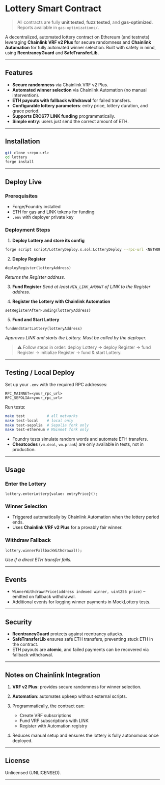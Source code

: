 # Lottery Smart Contract

> All contracts are fully **unit tested**, **fuzz tested**, and **gas-optimized**. Reports available in `gas-optimizations/`.

A decentralized, automated lottery contract on Ethereum (and testnets) leveraging **Chainlink VRF v2 Plus** for secure randomness and **Chainlink Automation** for fully automated winner selection. Built with safety in mind, using **ReentrancyGuard** and **SafeTransferLib**.

---

## Features

* **Secure randomness** via Chainlink VRF v2 Plus.
* **Automated winner selection** via Chainlink Automation (no manual intervention).
* **ETH payouts with fallback withdrawal** for failed transfers.
* **Configurable lottery parameters**: entry price, lottery duration, and grace period.
* **Supports ERC677 LINK funding** programmatically.
* **Simple entry**: users just send the correct amount of ETH.

---

## Installation

```bash
git clone <repo-url>
cd lottery
forge install
```

---

## Deploy Live

### Prerequisites

* Forge/Foundry installed
* ETH for gas and LINK tokens for funding
* `.env` with deployer private key

### Deployment Steps

1. **Deploy Lottery and store its config**

```bash
forge script script/LotteryDeploy.s.sol:LotteryDeploy --rpc-url <NETWORK_RPC_URL> --private-key $PRIVATE_KEY --broadcast
```

2. **Deploy Register**

```solidity
deployRegister(lotteryAddress)
```

*Returns the Register address.*

3. **Fund Register**
   *Send at least `MIN_LINK_AMOUNT` of LINK to the Register address.*

4. **Register the Lottery with Chainlink Automation**

```solidity
setRegisterAfterFunding(lotteryAddress)
```

5. **Fund and Start Lottery**

```solidity
fundAndStartLottery(lotteryAddress)
```

*Approves LINK and starts the Lottery. Must be called by the deployer.*

> ⚠️ Follow steps in order: deploy Lottery → deploy Register → fund Register → initialize Register → fund & start Lottery.

---

## Testing / Local Deploy

Set up your `.env` with the required RPC addresses:

```env
RPC_MAINNET=<your_rpc_url>
RPC_SEPOLIA=<your_rpc_url>
```

Run tests:

```bash
make test          # all networks
make test-local    # local only
make test-sepolia  # Sepolia fork only
make test-ethereum # Mainnet fork only
```

* Foundry tests simulate random words and automate ETH transfers.
* **Cheatcodes** (`vm.deal`, `vm.prank`) are only available in tests, not in production.

---

## Usage

### Enter the Lottery

```solidity
lottery.enterLottery{value: entryPrice}();
```

### Winner Selection

* Triggered automatically by Chainlink Automation when the lottery period ends.
* Uses **Chainlink VRF v2 Plus** for a provably fair winner.

### Withdraw Fallback

```solidity
lottery.winnerFallbackWithdrawal();
```

*Use if a direct ETH transfer fails.*

---

## Events

* `WinnerWithdrawnPrice(address indexed winner, uint256 price)` – emitted on fallback withdrawal.
* Additional events for logging winner payments in MockLottery tests.

---

## Security

* **ReentrancyGuard** protects against reentrancy attacks.
* **SafeTransferLib** ensures safe ETH transfers, preventing stuck ETH in the contract.
* ETH payouts are **atomic**, and failed payments can be recovered via fallback withdrawal.

---

## Notes on Chainlink Integration

1. **VRF v2 Plus**: provides secure randomness for winner selection.
2. **Automation**: automates upkeep without external scripts.
3. Programmatically, the contract can:

   * Create VRF subscriptions
   * Fund VRF subscriptions with LINK
   * Register with Automation registry
4. Reduces manual setup and ensures the lottery is fully autonomous once deployed.

---

## License

Unlicensed (UNLICENSED).

---
